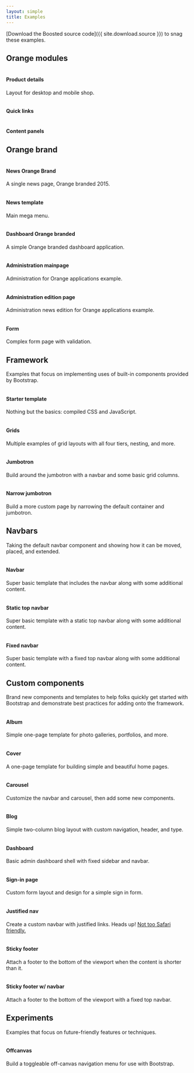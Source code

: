 ```yaml
---
layout: simple
title: Examples
---
```


[Download the Boosted source code]({{ site.download.source }}) to snag these examples.

## Orange modules

<div class="row bd-examples">
  <div class="col-xs-6 col-md-4">
    <a href="{{ site.baseurl }}/examples/module-012-product-details/">
      <img class="img-thumbnail" src="{{ site.baseurl }}/examples/screenshots/module-012-product-details.png" alt="">
    </a>
    <h4>Product details</h4>
    <p>Layout for desktop and mobile shop.</p>
  </div>

  <div class="col-xs-6 col-md-4">
    <a href="{{ site.baseurl }}/examples/module-002-quick-links/">
      <img class="img-thumbnail" src="{{ site.baseurl }}/examples/screenshots/module-002-quick-links.png" alt="">
    </a>
    <h4>Quick links</h4>
    <p></p>
  </div>

  <div class="col-xs-6 col-md-4">
    <a href="{{ site.baseurl }}/examples/module-006-content-panel/">
      <img class="img-thumbnail" src="{{ site.baseurl }}/examples/screenshots/module-006-content-panels.png" alt="">
    </a>
    <h4>Content panels</h4>
    <p></p>
  </div>
</div>

## Orange brand

<div class="row bd-examples">
  <div class="col-xs-6 col-md-4">
    <a href="{{ site.baseurl }}/examples/orange-brand-2015/">
      <img class="img-thumbnail" src="{{ site.baseurl }}/examples/screenshots/brand_2015.jpg" alt="">
    </a>
    <h4>News Orange Brand</h4>
    <p>A single news page, Orange branded 2015.</p>
  </div>

  <div class="col-xs-6 col-md-4">
    <a href="{{ site.baseurl }}/examples/orange-news/">
      <img class="img-thumbnail" src="{{ site.baseurl }}/examples/screenshots/example_news.jpg" alt="">
    </a>
    <h4>News template</h4>
    <p>Main mega menu.</p>
  </div>

  <div class="col-xs-6 col-md-4">
    <a href="{{ site.baseurl }}/examples/orange-dashboard/">
      <img class="img-thumbnail" src="{{ site.baseurl }}/examples/screenshots/example_dashboard.jpg" alt="">
    </a>
    <h4>Dashboard Orange branded</h4>
    <p>A simple Orange branded dashboard application.</p>
  </div>

  <div class="col-xs-6 col-md-4">
    <a href="{{ site.baseurl }}/examples/orange-admin/">
      <img class="img-thumbnail" src="{{ site.baseurl }}/examples/screenshots/example_admin.jpg" alt="">
    </a>
    <h4>Administration mainpage</h4>
    <p>Administration for Orange applications example.</p>
  </div>

  <div class="col-xs-6 col-md-4">
    <a href="{{ site.baseurl }}/examples/orange-admin/edit.html">
      <img class="img-thumbnail" src="{{ site.baseurl }}/examples/screenshots/example_admin.jpg" alt="">
    </a>
    <h4>Administration edition page</h4>
    <p>Administration news edition for Orange applications example.</p>
  </div>

  <div class="col-xs-6 col-md-4">
    <a href="{{ site.baseurl }}/examples/orange-form/">
      <img class="img-thumbnail" src="{{ site.baseurl }}/examples/screenshots/example_form.jpg" alt="">
    </a>
    <h4>Form</h4>
    <p>Complex form page with validation.</p>
  </div>
</div>


## Framework

Examples that focus on implementing uses of built-in components provided by Bootstrap.

<div class="row bd-examples">
  <div class="col-xs-6 col-md-4">
    <a href="{{ site.baseurl }}/examples/starter-template/">
      <img class="img-thumbnail" src="{{ site.baseurl }}/examples/screenshots/starter-template.jpg" alt="">
    </a>
    <h4>Starter template</h4>
    <p>Nothing but the basics: compiled CSS and JavaScript.</p>
  </div>
  <div class="col-xs-6 col-md-4">
    <a href="{{ site.baseurl }}/examples/grid/">
      <img class="img-thumbnail" src="{{ site.baseurl }}/examples/screenshots/grid.jpg" alt="">
    </a>
    <h4>Grids</h4>
    <p>Multiple examples of grid layouts with all four tiers, nesting, and more.</p>
  </div>
  <div class="clearfix hidden-sm-up"></div>

  <div class="col-xs-6 col-md-4">
    <a href="{{ site.baseurl }}/examples/jumbotron/">
      <img class="img-thumbnail" src="{{ site.baseurl }}/examples/screenshots/jumbotron.jpg" alt="">
    </a>
    <h4>Jumbotron</h4>
    <p>Build around the jumbotron with a navbar and some basic grid columns.</p>
  </div>
  <div class="col-xs-6 col-md-4">
    <a href="{{ site.baseurl }}/examples/narrow-jumbotron/">
      <img class="img-thumbnail" src="{{ site.baseurl }}/examples/screenshots/jumbotron-narrow.jpg" alt="">
    </a>
    <h4>Narrow jumbotron</h4>
    <p>Build a more custom page by narrowing the default container and jumbotron.</p>
  </div>
</div>

## Navbars

Taking the default navbar component and showing how it can be moved, placed, and extended.

<div class="row bd-examples">
  <div class="col-xs-6 col-md-4">
    <a href="{{ site.baseurl }}/examples/navbar/">
      <img class="img-thumbnail" src="{{ site.baseurl }}/examples/screenshots/navbar.jpg" alt="">
    </a>
    <h4>Navbar</h4>
    <p>Super basic template that includes the navbar along with some additional content.</p>
  </div>
  <div class="col-xs-6 col-md-4">
    <a href="{{ site.baseurl }}/examples/navbar-top/">
      <img class="img-thumbnail" src="{{ site.baseurl }}/examples/screenshots/navbar-static.jpg" alt="">
    </a>
    <h4>Static top navbar</h4>
    <p>Super basic template with a static top navbar along with some additional content.</p>
  </div>
  <div class="clearfix hidden-sm-up"></div>

  <div class="col-xs-6 col-md-4">
    <a href="{{ site.baseurl }}/examples/navbar-top-fixed/">
      <img class="img-thumbnail" src="{{ site.baseurl }}/examples/screenshots/navbar-fixed.jpg" alt="">
    </a>
    <h4>Fixed navbar</h4>
    <p>Super basic template with a fixed top navbar along with some additional content.</p>
  </div>
</div>

## Custom components

Brand new components and templates to help folks quickly get started with Bootstrap and demonstrate best practices for adding onto the framework.

<div class="row bd-examples">
  <div class="col-xs-6 col-md-4">
    <a href="{{ site.baseurl }}/examples/album/">
      <img class="img-thumbnail" src="{{ site.baseurl }}/examples/screenshots/album.jpg" alt="">
    </a>
    <h4>Album</h4>
    <p>Simple one-page template for photo galleries, portfolios, and more.</p>
  </div>
  <div class="col-xs-6 col-md-4">
    <a href="{{ site.baseurl }}/examples/cover/">
      <img class="img-thumbnail" src="{{ site.baseurl }}/examples/screenshots/cover.jpg" alt="">
    </a>
    <h4>Cover</h4>
    <p>A one-page template for building simple and beautiful home pages.</p>
  </div>
  <div class="clearfix hidden-sm-up"></div>

  <div class="col-xs-6 col-md-4">
    <a href="{{ site.baseurl }}/examples/carousel/">
      <img class="img-thumbnail" src="{{ site.baseurl }}/examples/screenshots/carousel.jpg" alt="">
    </a>
    <h4>Carousel</h4>
    <p>Customize the navbar and carousel, then add some new components.</p>
  </div>
  <div class="col-xs-6 col-md-4">
    <a href="{{ site.baseurl }}/examples/blog/">
      <img class="img-thumbnail" src="{{ site.baseurl }}/examples/screenshots/blog.jpg" alt="">
    </a>
    <h4>Blog</h4>
    <p>Simple two-column blog layout with custom navigation, header, and type.</p>
  </div>
  <div class="clearfix hidden-sm-up"></div>

  <div class="col-xs-6 col-md-4">
    <a href="{{ site.baseurl }}/examples/dashboard/">
      <img class="img-thumbnail" src="{{ site.baseurl }}/examples/screenshots/dashboard.jpg" alt="">
    </a>
    <h4>Dashboard</h4>
    <p>Basic admin dashboard shell with fixed sidebar and navbar.</p>
  </div>
  <div class="col-xs-6 col-md-4">
    <a href="{{ site.baseurl }}/examples/signin/">
      <img class="img-thumbnail" src="{{ site.baseurl }}/examples/screenshots/sign-in.jpg" alt="">
    </a>
    <h4>Sign-in page</h4>
    <p>Custom form layout and design for a simple sign in form.</p>
  </div>
  <div class="clearfix hidden-sm-up"></div>

  <div class="col-xs-6 col-md-4">
    <a href="{{ site.baseurl }}/examples/justified-nav/">
      <img class="img-thumbnail" src="{{ site.baseurl }}/examples/screenshots/justified-nav.jpg" alt="">
    </a>
    <h4>Justified nav</h4>
    <p>Create a custom navbar with justified links. Heads up! <a href="{{ site.baseurl }}components/#nav-justified">Not too Safari friendly.</a></p>
  </div>
  <div class="col-xs-6 col-md-4">
    <a href="{{ site.baseurl }}/examples/sticky-footer/">
      <img class="img-thumbnail" src="{{ site.baseurl }}/examples/screenshots/sticky-footer.jpg" alt="">
    </a>
    <h4>Sticky footer</h4>
    <p>Attach a footer to the bottom of the viewport when the content is shorter than it.</p>
  </div>
  <div class="clearfix hidden-sm-up"></div>

  <div class="col-xs-6 col-md-4">
    <a href="{{ site.baseurl }}/examples/sticky-footer-navbar/">
      <img class="img-thumbnail" src="{{ site.baseurl }}/examples/screenshots/sticky-footer-navbar.jpg" alt="">
    </a>
    <h4>Sticky footer w/ navbar</h4>
    <p>Attach a footer to the bottom of the viewport with a fixed top navbar.</p>
  </div>
</div>

## Experiments

Examples that focus on future-friendly features or techniques.

<div class="row bd-examples">
  <div class="col-xs-6 col-md-4">
    <a href="{{ site.baseurl }}/examples/offcanvas/">
      <img class="img-thumbnail" src="{{ site.baseurl }}/examples/screenshots/offcanvas.jpg" alt="">
    </a>
    <h4>Offcanvas</h4>
    <p>Build a toggleable off-canvas navigation menu for use with Bootstrap.</p>
  </div>
</div>
